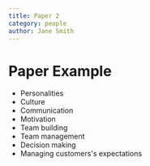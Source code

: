 ```yaml
---
title: Paper 2
category: people
author: Jane Smith
---
```

# Paper Example

* Personalities
* Culture
* Communication
* Motivation
* Team building
* Team management
* Decision making
* Managing customers's expectations